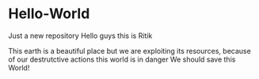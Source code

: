 # Hello-World
Just a new repository 
Hello guys this is Ritik

This earth is a beautiful place but we are exploiting its resources, because of our destrutctive actions this world is in danger
We should save this World!
